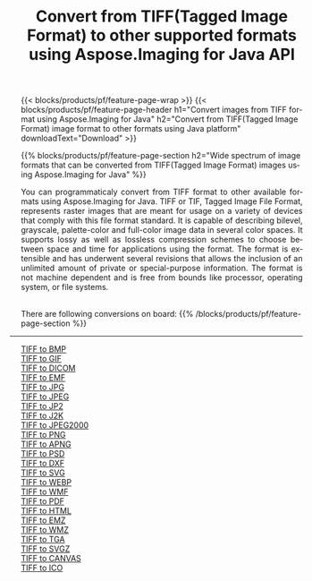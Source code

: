 ﻿---
title: Convert from TIFF(Tagged Image Format) to other supported formats using Aspose.Imaging for Java API 
weight: 3920
url: /java/conversion/from/tiff 
lang: en
langdirlevel: 2
locales: zh-hans,ja,it,ru,de,es,fr,nl,id,lt,pl,pt,vi,tr,ko,zh-hant,ar,hi,th,sv,cs,uk,he
description: Aspose.Imaging API can easily convert from TIFF(Tagged Image Format) to other formats using Java platform
---

{{< blocks/products/pf/feature-page-wrap >}}
{{< blocks/products/pf/feature-page-header h1="Convert images from TIFF format using Aspose.Imaging for Java" h2="Convert from TIFF(Tagged Image Format) image format to other formats using Java platform" downloadText="Download" >}}


{{% blocks/products/pf/feature-page-section  h2="Wide spectrum of image formats that can be converted from TIFF(Tagged Image Format) images using Aspose.Imaging for Java" %}}
<p align=justify>You can programmaticaly convert from TIFF format to other available formats using 
Aspose.Imaging for Java. TIFF or TIF, Tagged Image File Format, represents raster images that are meant for usage on a variety of devices that comply with this file format standard. It is capable of describing bilevel, grayscale, palette-color and full-color image data in several color spaces. It supports lossy as well as lossless compression schemes to choose between space and time for applications using the format. The format is extensible and has underwent several revisions that allows the inclusion of an unlimited amount of private or special-purpose information. The format is not machine dependent and is free from bounds like processor, operating system, or file systems.</p>
<br/>
There are following conversions on board:
{{% /blocks/products/pf/feature-page-section %}}
<div class="container-fluid productfamilypage bg-gray">
    <div class="convertypes bg-gray agp-content section">
        <div class="container">
		<hr style="margin-left:-20px;"/>
		<div class="row other-converters">
		    <div class='col-md-2 other-converter remove-lp remove-rp'><a href="/imaging/java/conversion/tiff-to-bmp" >TIFF to BMP</a></div><div class='col-md-2 other-converter remove-lp remove-rp'><a href="/imaging/java/conversion/tiff-to-gif" >TIFF to GIF</a></div><div class='col-md-2 other-converter remove-lp remove-rp'><a href="/imaging/java/conversion/tiff-to-dicom" >TIFF to DICOM</a></div><div class='col-md-2 other-converter remove-lp remove-rp'><a href="/imaging/java/conversion/tiff-to-emf" >TIFF to EMF</a></div><div class='col-md-2 other-converter remove-lp remove-rp'><a href="/imaging/java/conversion/tiff-to-jpg" >TIFF to JPG</a></div><div class='col-md-2 other-converter remove-lp remove-rp'><a href="/imaging/java/conversion/tiff-to-jpeg" >TIFF to JPEG</a></div><div class='col-md-2 other-converter remove-lp remove-rp'><a href="/imaging/java/conversion/tiff-to-jp2" >TIFF to JP2</a></div><div class='col-md-2 other-converter remove-lp remove-rp'><a href="/imaging/java/conversion/tiff-to-j2k" >TIFF to J2K</a></div><div class='col-md-2 other-converter remove-lp remove-rp'><a href="/imaging/java/conversion/tiff-to-jpeg2000" >TIFF to JPEG2000</a></div><div class='col-md-2 other-converter remove-lp remove-rp'><a href="/imaging/java/conversion/tiff-to-png" >TIFF to PNG</a></div><div class='col-md-2 other-converter remove-lp remove-rp'><a href="/imaging/java/conversion/tiff-to-apng" >TIFF to APNG</a></div><div class='col-md-2 other-converter remove-lp remove-rp'><a href="/imaging/java/conversion/tiff-to-psd" >TIFF to PSD</a></div><div class='col-md-2 other-converter remove-lp remove-rp'><a href="/imaging/java/conversion/tiff-to-dxf" >TIFF to DXF</a></div><div class='col-md-2 other-converter remove-lp remove-rp'><a href="/imaging/java/conversion/tiff-to-svg" >TIFF to SVG</a></div><div class='col-md-2 other-converter remove-lp remove-rp'><a href="/imaging/java/conversion/tiff-to-webp" >TIFF to WEBP</a></div><div class='col-md-2 other-converter remove-lp remove-rp'><a href="/imaging/java/conversion/tiff-to-wmf" >TIFF to WMF</a></div><div class='col-md-2 other-converter remove-lp remove-rp'><a href="/imaging/java/conversion/tiff-to-pdf" >TIFF to PDF</a></div><div class='col-md-2 other-converter remove-lp remove-rp'><a href="/imaging/java/conversion/tiff-to-html" >TIFF to HTML</a></div><div class='col-md-2 other-converter remove-lp remove-rp'><a href="/imaging/java/conversion/tiff-to-emz" >TIFF to EMZ</a></div><div class='col-md-2 other-converter remove-lp remove-rp'><a href="/imaging/java/conversion/tiff-to-wmz" >TIFF to WMZ</a></div><div class='col-md-2 other-converter remove-lp remove-rp'><a href="/imaging/java/conversion/tiff-to-tga" >TIFF to TGA</a></div><div class='col-md-2 other-converter remove-lp remove-rp'><a href="/imaging/java/conversion/tiff-to-svgz" >TIFF to SVGZ</a></div><div class='col-md-2 other-converter remove-lp remove-rp'><a href="/imaging/java/conversion/tiff-to-canvas" >TIFF to CANVAS</a></div><div class='col-md-2 other-converter remove-lp remove-rp'><a href="/imaging/java/conversion/tiff-to-ico" >TIFF to ICO</a></div>
                </div>
        </div>
    </div>
</div>
<br/>

